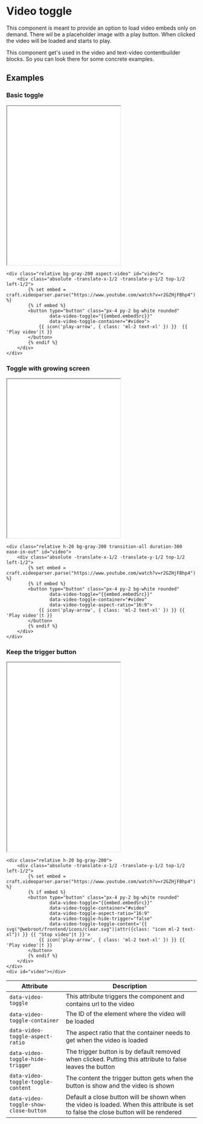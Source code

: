 # Video toggle

This component is meant to provide an option to load video embeds only on demand. There wil be a placeholder image with a play button. When clicked the video will be loaded and starts to play.

This component get's used in the video and text-video contentbuilder blocks. So you can look there for some concrete examples.

## Examples

### Basic toggle

<iframe src="../examples/videoToggleBasic.html" height="420"></iframe>

```TWIG
<div class="relative bg-gray-200 aspect-video" id="video">
    <div class="absolute -translate-x-1/2 -translate-y-1/2 top-1/2 left-1/2">
        {% set embed = craft.videoparser.parse("https://www.youtube.com/watch?v=r2GZHjFBhp4") %}
        {% if embed %}
        <button type="button" class="px-4 py-2 bg-white rounded"
                data-video-toggle="{{embed.embedSrc}}"
                data-video-toggle-container="#video">
            {{ icon('play-arrow', { class: 'ml-2 text-xl' }) }}  {{ 'Play video'|t }}
        </button>
        {% endif %}
    </div>
</div>
```

### Toggle with growing screen

<iframe src="../examples/videoToggleGrow.html" height="420"></iframe>

```TWIG
<div class="relative h-20 bg-gray-200 transition-all duration-300 ease-in-out" id="video">
    <div class="absolute -translate-x-1/2 -translate-y-1/2 top-1/2 left-1/2">
        {% set embed = craft.videoparser.parse("https://www.youtube.com/watch?v=r2GZHjFBhp4") %}
        {% if embed %}
        <button type="button" class="px-4 py-2 bg-white rounded"
                data-video-toggle="{{embed.embedSrc}}"
                data-video-toggle-container="#video"
                data-video-toggle-aspect-ratio="16:9">
            {{ icon('play-arrow', { class: 'ml-2 text-xl' }) }} {{ 'Play video'|t }}
        </button>
        {% endif %}
    </div>
</div>
```

### Keep the trigger button

<iframe src="../examples/videoToggleVisibleTrigger.html" height="500"></iframe>

```TWIG
<div class="relative h-20 bg-gray-200">
    <div class="absolute -translate-x-1/2 -translate-y-1/2 top-1/2 left-1/2">
        {% set embed = craft.videoparser.parse("https://www.youtube.com/watch?v=r2GZHjFBhp4") %}
        {% if embed %}
        <button type="button" class="px-4 py-2 bg-white rounded"
                data-video-toggle="{{embed.embedSrc}}"
                data-video-toggle-container="#video"
                data-video-toggle-aspect-ratio="16:9"
                data-video-toggle-hide-trigger="false"
                data-video-toggle-toggle-content='{{ svg("@webroot/frontend/icons/clear.svg")|attr({class: "icon ml-2 text-xl"}) }} {{ "Stop video"|t }}'>
            {{ icon('play-arrow', { class: 'ml-2 text-xl' }) }} {{ 'Play video'|t }}
        </button>
        {% endif %}
    </div>
</div>
<div id="video"></div>
```

| Attribute                             | Description                                                                                                                          |
| ------------------------------------- | ------------------------------------------------------------------------------------------------------------------------------------ |
| `data-video-toggle`                   | This attribute triggers the component and contains url to the video                                                                  |
| `data-video-toggle-container`         | The ID of the element where the video will be loaded                                                                                 |
| `data-video-toggle-aspect-ratio`      | The aspect ratio that the container needs to get when the video is loaded                                                            |
| `data-video-toggle-hide-trigger`      | The trigger button is by default removed when clicked. Putting this attribute to false leaves the button                             |
| `data-video-toggle-toggle-content`    | The content the trigger button gets when the button is show and the video is shown                                                   |
| `data-video-toggle-show-close-button` | Default a close button will be shown when the video is loaded. When this attribute is set to false the close button will be rendered |

